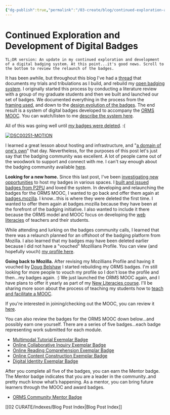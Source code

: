 ```yaml
---
{"dg-publish":true,"permalink":"/03-create/blog/continued-exploration-and-development-of-digital-badges/","title":"Continued Exploration and Development of Digital Badges","tags":["badges","mooc","orms"]}
---
```


# Continued Exploration and Development of Digital Badges

```
TL;DR version: An update in my continued exploration and development of a digital badging system. At this point...it's good news. Scroll to the bottom to review the relaunch of the badges.
```

It has been awhile, but throughout this blog I've had a [thread](http://wiobyrne.com/tag/badges/) that documents my trials and tribulations as I build, and rebuild my [open badging system](http://wiobyrne.com/towards-a-system-of-open-badges-for-teachers-trying-to-use-technology/). I originally started this process by conducting a literature review with a group of my graduate students and then we built and launched our set of badges. We documented everything in the process from the [framing used](http://wiobyrne.com/notes-as-we-frame-an-open-badge-initiative-for-teachers-using-technology/), and down to the [design evolution of the badges](http://wiobyrne.com/design-evolution-of-the-graphics-in-an-open-badge-initiative/). The end result is a system of digital badges developed to accompany the [ORMS MOOC](http://wiobyrne.com/come-join-us-for-the-online-research-and-media-skills-orms-mooc/). You can watch/listen to me [describe the system here](http://wiobyrne.com/overview-of-online-research-media-skills-model-mooc-and-badges/).

All of this was going well until [my badges were deleted](http://wiobyrne.com/challenges-in-launching-and-hosting-an-open-digital-badge-initiative/). :(

[![DSC00251-MOTION](images/DSC00251-MOTION.gif)](http://wiobyrne.com/wp-content/uploads/2014/10/DSC00251-MOTION.gif)

I learned a great lesson about hosting and infrastructure, and "[a domain of one's own](http://helencrump.net/2014-09-30/destination-open-weaving-my-own-way-and-building-my-own-place/)" that day. Nevertheless, for the purposes of this post let's just say that the badging community was excellent. A lot of people came out of the woodwork to support and connect with me. I can't say enough about the badging community available [here](https://groups.google.com/forum/#!forum/openbadges).

**Looking for a new home.** Since this last post, I've been [investigating new opportunities](http://wiobyrne.com/considerations-on-hosting-an-open-badging-initiative/) to host my badges in various spaces. I [built and issued badges from P2PU](https://p2pu.org/he/groups/how-do-i-make-a-badge/) and loved the system. In developing and relaunching the badges for the ORMS MOOC, I wanted to go back and offer them again at [badges.mozilla](https://badges.mozilla.org/en-US/). I know...this is where they were deleted the first time. I wanted to offer them again at badges.mozilla because they have been at the forefront of the badging initiative. I also wanted to include it there because the ORMS model and MOOC focus on developing the [web literacies](https://wiki.mozilla.org/Webmaker/WebLiteracyMap/Align) of teachers and their students.

While attending and lurking on the badges community calls, I learned that there was a relaunch planned for an offshoot of the badging platform from Mozilla. I also learned that my badges may have been deleted earlier because I did not have a "vouched" Mozillians Profile. You can view (and hopefully vouch) [my profile here](https://mozillians.org/en-US/u/wiobyrne/).

**Going back to Mozilla.** After revising my Mozillians Profile and having it vouched by [Doug Belshaw](https://mozillians.org/en-US/u/dajbelshaw/) I started rebuilding my ORMS badges. I'm still looking for more people to vouch my profile so I don't lose the profile and then...my badges again. :) We just launched the ORMS MOOC again, and I have plans to offer it yearly as part of my [New Literacies course](http://wiobyrne.com/revised-syllabus-for-new-literacies/). I'll be sharing more soon about the process of teaching my students how to [teach and facilitate a MOOC](http://wiobyrne.com/come-join-us-for-the-online-research-and-media-skills-orms-mooc/).

If you're interested in joining/checking out the MOOC, you can review it [here](https://sites.google.com/site/ormsmodel/).

You can also review the badges for the ORMS MOOC down below...and possibly earn one yourself. There are a series of five badges…each badge representing work submitted for each module.

- [Multimodal Tutorial Exemplar Badge](https://badges.mozilla.org/en-US/badges/badge/Multimodal-Tutorial-Exemplar-Badge)
- [Online Collaborative Inquiry Exemplar Badge](https://badges.mozilla.org/en-US/badges/badge/Online-Collaborative-Inquiry-Exemplar-Badge)
- [Online Reading Comprehension Exemplar Badge](https://badges.mozilla.org/en-US/badges/badge/Online-Reading-Comprehension-Exemplar-Badge)
- [Online Content Construction Exemplar Badge](https://badges.mozilla.org/en-US/badges/badge/Online-Content-Construction-Exemplar-Badge)
- [Digital Identity Exemplar Badge](https://badges.mozilla.org/en-US/badges/badge/Digital-Identity-Exemplar-Badge)

After you complete all five of the badges, you can earn the Mentor badge. The Mentor badge indicates that you are a leader in the community..and pretty much know what’s happening. As a mentor, you can bring future learners through the MOOC and award badges.

- [ORMS Community Mentor Badge](https://badges.mozilla.org/en-US/badges/badge/ORMS-Community-Mentor-Badge)

[[02 CURATE/Indexes/Blog Post Index\|Blog Post Index]]
